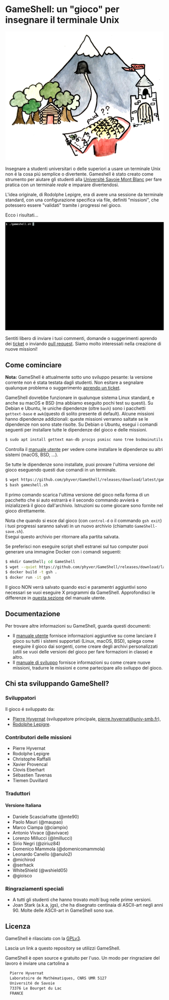 GameShell: un "gioco" per insegnare il terminale Unix
===========================================

![Disegno ispirato dal gioco](Images/illustration-small.png)

Insegnare a studenti universitari o delle superiori a usare un terminale Unix non é la cosa piú semplice o divertente. Gameshell è stato creato come strumento per aiutare gli studenti alla [Université Savoie Mont Blanc](https://univ-smb.fr) per fare pratica con un terminale *reale* e imparare divertendosi.

L'idea originale, di Rodolphe Lepigre, era di avere una sessione da terminale standard, con una configurazione specifica via file, definiti "missioni", che potessero essere "validati" tramite i progressi nel gioco.

Ecco i risultati...

![GameShell's first mission](Images/gameshell_first_mission_small.gif)

Sentiti libero di inviare i tuoi commenti, domande o suggerimenti aprendo dei [ticket](https://github.com/phyver/GameShell/issues) o inviando [pull request](https://github.com/phyver/GameShell/pulls).
Siamo molto interessati nella creazione di nuove missioni!


Come cominciare
---------------

**Nota:** GameShell è attualmente sotto uno sviluppo pesante: la versione corrente non é stata testata dagli studenti. Non esitare a segnalare qualunque problema o suggerimento [aprendo un ticket](https://github.com/phyver/GameShell/issues/new).

GameShell dovrebbe funzionare in qualunque sistema Linux standard, e anche su macOS e BSD (ma abbiamo eseguito pochi test su questi). Su Debian e Ubuntu, le uniche dipendenze (oltre `bash`) sono i pacchetti `gettext-base` e `awk`(questo di solito presente di default). Alcune missioni hanno dipendenze addizionali: queste missioni verranno saltate se le dipendenze non sono state risolte.
Su Debian o Ubuntu, esegui i comandi seguenti per installare tutte le dipendenze del gioco e delle missioni.  
```sh
$ sudo apt install gettext man-db procps psmisc nano tree bsdmainutils x11-apps wget
```
Controlla il [manuale utente](doc/user_manual.md) per vedere come installare le dipendenze su altri sistemi (macOS, BSD, ...).

Se tutte le dipendenze sono installate, puoi provare l'ultima versione del gioco eseguendo questi due comandi in un terminale.  
```sh
$ wget https://github.com/phyver/GameShell/releases/download/latest/gameshell.sh
$ bash gameshell.sh
```
Il primo comando scarica l'ultima versione del gioco nella forma di un pacchetto che si auto estrarrà e il secondo commando avvierà e inizializzerà il gioco dall'archivio. Istruzioni su come giocare sono fornite nel gioco direttamente.

Nota che quando si esce dal gioco (con `control-d` o il commando `gsh exit`) i tuoi progressi saranno salvati in un nuovo archivio (chiamato `GameShell-save.sh`).  
Esegui questo archivio per ritornare alla partita salvata.


Se preferisci non eseguire script shell estranei sul tuo computer puoi generare una immagine Docker con i comandi seguenti: 
```sh
$ mkdir GameShell; cd GameShell
$ wget --quiet https://github.com/phyver/GameShell/releases/download/latest/Dockerfile
$ docker build -t gsh .
$ docker run -it gsh
```
Il gioco NON verrà salvato quando esci e paramentri aggiuntivi sono necessari se vuoi eseguire X programmi da GameShell.  Approfondisci le differenze in [questa sezione](./doc/deps.md#running-GameShell-from-a-docker-container) del manuale utente.


Documentazione
-------------

Per trovare altre informazioni su GameShell, guarda questi documenti:
- Il [manuale utente](doc/user_manual.md) fornisce informazioni aggiuntive su come lanciare il gioco su tutti i sistemi supportati (Linux, macOS, BSD), spiega come eseguire il gioco dai sorgenti, come creare degli archivi personalizzati (utili se vuoi delle versioni del gioco per fare formazioni in classe) e altro.
- Il [manuale di sviluppo](doc/dev_manual.md) fornisce informazioni su come creare nuove missioni, tradurre le missioni e come partecipare allo sviluppo del gioco. 


Chi sta sviluppando GameShell?
----------------------------

### Sviluppatori

Il gioco é sviluppato da:
* [Pierre Hyvernat](http://www.lama.univ-smb.fr/~hyvernat) (sviluppatore principale,
  [pierre.hyvernat@univ-smb.fr](mailto:pierre.hyvernat@univ-smb.fr)),
* [Rodolphe Lepigre](https://lepigre.fr).

### Contributori delle missioni

* Pierre Hyvernat
* Rodolphe Lepigre
* Christophe Raffalli
* Xavier Provencal
* Clovis Eberhart
* Sébastien Tavenas
* Tiemen Duvillard

### Traduttori

#### Versione Italiana

* Daniele Scasciafratte (@mte90)
* Paolo Mauri (@maupao)
* Marco Ciampa (@ciampix)
* Antonio Vivace (@avivace)
* Lorenzo Millucci (@lmillucci)
* Sirio Negri (@ziriuz84)
* Domenico Mammola (@domenicomammola)
* Leonardo Canello (@anulo2)
* @michirod
* @serhack
* WhiteShield (@wshield05)
* @gioisco

### Ringraziamenti speciali

* A tutti gli studenti che hanno trovato *molti* bug nelle prime versioni.
* Joan Stark (a.k.a, jgs), che ha disegnato centinaia di ASCII-art negli anni 90. Molte delle ASCII-art in GameShell sono sue.


Licenza
-------

GameShell è rilasciato con la [GPLv3](https://www.gnu.org/licenses/gpl-3.0.en.html).

Lascia un link a questo repository se utilizzi GameShell.

GameShell è open source e gratuito per l'uso. Un modo per ringraziare del lavoro è 
inviare una cartolina a

```
  Pierre Hyvernat
  Laboratoire de Mathématiques, CNRS UMR 5127
  Université de Savoie
  73376 Le Bourget du Lac
  FRANCE
```

